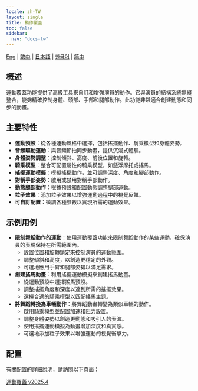 ```yaml
---
locale: zh-TW
layout: single
title: 動作覆蓋
toc: false
sidebar:
  nav: "docs-tw"
---
```

[Eng](/dancexr/features/motion_override) | [繁中](/tw/dancexr/features/motion_override) | [日本語](/jp/dancexr/features/motion_override) | [한국어](/kr/dancexr/features/motion_override) | [简中](/zh/dancexr/features/motion_override)

## 概述
運動覆蓋功能提供了高級工具來自訂和增強演員的動作。它與演員的結構系統無縫整合，能夠精確控制身體、頭部、手部和腿部動作。此功能非常適合創建動態和同步的動畫。

## 主要特性
- **運動預設**：從各種運動風格中選擇，包括搖擺動作、騎乘模型和身體姿勢。
- **音頻驅動運動**：與音頻節拍同步動畫，提供沉浸式體驗。
- **身體姿勢調整**：控制傾斜、高度、前後位置和旋轉。
- **騎乘模型**：整合可配置屬性的騎乘模型，如懸浮摩托或搖馬。
- **搖擺運動模擬**：模擬搖擺動作，並可調整深度、角度和腳部動作。
- **對稱手部姿勢**：啟用或禁用對稱手部動作。
- **動態腿部動作**：根據預設和配置動態調整腿部運動。
- **粒子效果**：添加粒子效果以增強運動過程中的視覺反饋。
- **可自訂配置**：微調各種參數以實現所需的運動效果。

## 示例用例
- **限制舞蹈動作的運動**：使用運動覆蓋功能來限制舞蹈動作的某些運動，確保演員的表現保持在所需範圍內。
    - 設置位置和旋轉鎖定來控制演員的運動範圍。
    - 調整傾斜和高度，以創造更穩定的外觀。
    - 可選地應用手臂和腿部姿勢以滿足需求。
- **創建搖馬動畫**：利用搖擺運動模擬來創建搖馬動畫。
    - 從運動預設中選擇搖馬預設。
    - 調整搖擺角度和深度以達到所需的搖擺效果。
    - 選擇合適的騎乘模型以匹配搖馬主題。
- **將舞蹈轉換為車輛動作**：將舞蹈動畫轉變為類似車輛的動作。
    - 啟用騎乘模型並配置加速和阻力設置。
    - 調整身體姿勢以創造更動態和吸引人的表演。
    - 使用搖擺運動模擬為動畫增加深度和真實感。
    - 可選地添加粒子效果以增強運動的視覺衝擊力。

## 配置

有關配置的詳細說明，請訪問以下頁面：

[運動覆蓋 v2025.4](/dancexr/menu/2025.4/actor/motion_override)